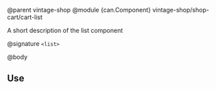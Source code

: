 @parent vintage-shop
@module {can.Component} vintage-shop/shop-cart/cart-list <list>

A short description of the list component

@signature `<list>`

@body

## Use

